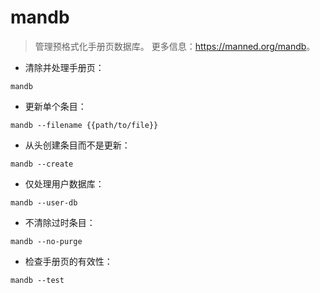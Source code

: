# mandb

> 管理预格式化手册页数据库。
> 更多信息：<https://manned.org/mandb>。

- 清除并处理手册页：

`mandb`

- 更新单个条目：

`mandb --filename {{path/to/file}}`

- 从头创建条目而不是更新：

`mandb --create`

- 仅处理用户数据库：

`mandb --user-db`

- 不清除过时条目：

`mandb --no-purge`

- 检查手册页的有效性：

`mandb --test`